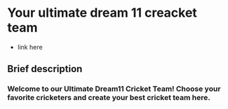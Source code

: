 # Your ultimate dream 11 creacket team
- link here

## Brief description
### Welcome to our Ultimate Dream11 Cricket Team! Choose your favorite cricketers and create your best cricket team here.